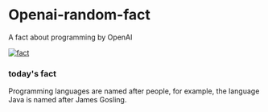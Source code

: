 
# Openai-random-fact
 A fact about programming by OpenAI

[![fact](https://github.com/MarioVidoni/openai-daily-fact/actions/workflows/main.yml/badge.svg)](https://github.com/MarioVidoni/openai-daily-fact/actions/workflows/main.yml)

### today's fact  
  
Programming languages are named after people, for example, the language Java is named after James Gosling.